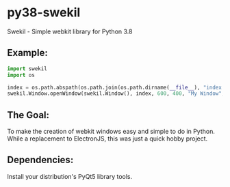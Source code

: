 # py38-swekil
Swekil - Simple webkit library for Python 3.8

## Example:
```py
import swekil
import os

index = os.path.abspath(os.path.join(os.path.dirname(__file__), "index.html"))
swekil.Window.openWindow(swekil.Window(), index, 600, 400, "My Window", [[]])
```

## The Goal: 
To make the creation of webkit windows easy and simple to do in Python. While
a replacement to ElectronJS, this was just a quick hobby project.

## Dependencies:
Install your distribution's PyQt5 library tools.